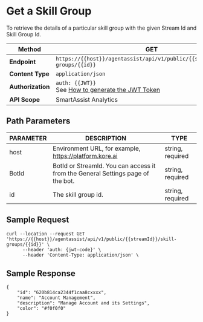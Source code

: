 # Get a Skill Group

To retrieve the details of a particular skill group with the given Stream Id and Skill Group Id.

| **Method**       | GET                                                                         |
|--------------|-----------------------------------------------------------------------------|
| **Endpoint**     | `https://{{host}}/agentassist/api/v1/public/{{streamId}}/skill-groups/{{id}}` |
| **Content Type** | `application/json`                                                         |
| **Authorization** | `auth: {{JWT}}` <br>See [How to generate the JWT Token](../automation/api-introduction.md#generating-the-jwt-token) |
| **API Scope**    | SmartAssist Analytics                                                      |

## Path Parameters

| **PARAMETER** | **DESCRIPTION**                                                   | **TYPE**          |
|-----------|---------------------------------------------------------------|---------------|
| host      | Environment URL, for example, https://platform.kore.ai   | string, required |
| BotId     | BotId or StreamId. You can access it from the General Settings page of the bot. | string, required |
| id        | The skill group id.                                           | string, required |

## Sample Request


```
curl --location --request GET 'https://{{host}}/agentassist/api/v1/public/{{streamId}}/skill-groups/{{id}}' \
      --header 'auth: {jwt-code}' \
      --header 'Content-Type: application/json' \
```

## Sample Response

```
{
    "id": "620b814ca2344f1caa8cxxxx",
    "name": "Account Management",
    "description": "Manage Account and its Settings",
    "color": "#f0f0f0"
}
```